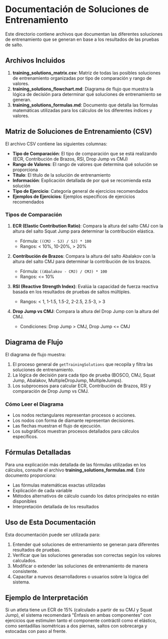 # Documentación de Soluciones de Entrenamiento

Este directorio contiene archivos que documentan las diferentes soluciones de entrenamiento que se generan en base a los resultados de las pruebas de salto.

## Archivos Incluidos

1. **training_solutions_matrix.csv**: Matriz de todas las posibles soluciones de entrenamiento organizadas por tipo de comparación y rango de valores.
2. **training_solutions_flowchart.md**: Diagrama de flujo que muestra la lógica de decisión para determinar qué soluciones de entrenamiento se generan.
3. **training_solutions_formulas.md**: Documento que detalla las fórmulas matemáticas utilizadas para los cálculos de los diferentes índices y valores.

## Matriz de Soluciones de Entrenamiento (CSV)

El archivo CSV contiene las siguientes columnas:

- **Tipo de Comparación**: El tipo de comparación que se está realizando (ECR, Contribución de Brazos, RSI, Drop Jump vs CMJ)
- **Rango de Valores**: El rango de valores que determina qué solución se proporciona
- **Título**: El título de la solución de entrenamiento
- **Información**: Explicación detallada de por qué se recomienda esta solución
- **Tipo de Ejercicio**: Categoría general de ejercicios recomendados
- **Ejemplos de Ejercicios**: Ejemplos específicos de ejercicios recomendados

### Tipos de Comparación

1. **ECR (Elastic Contribution Ratio)**: Compara la altura del salto CMJ con la altura del salto Squat Jump para determinar la contribución elástica.

   - Fórmula: `((CMJ - SJ) / SJ) * 100`
   - Rangos: < 10%, 10-20%, > 20%

2. **Contribución de Brazos**: Compara la altura del salto Abalakov con la altura del salto CMJ para determinar la contribución de los brazos.

   - Fórmula: `((Abalakov - CMJ) / CMJ) * 100`
   - Rangos: <= 10%

3. **RSI (Reactive Strength Index)**: Evalúa la capacidad de fuerza reactiva basada en los resultados de pruebas de saltos múltiples.

   - Rangos: < 1, 1-1.5, 1.5-2, 2-2.5, 2.5-3, > 3

4. **Drop Jump vs CMJ**: Compara la altura del Drop Jump con la altura del CMJ.
   - Condiciones: Drop Jump > CMJ, Drop Jump <= CMJ

## Diagrama de Flujo

El diagrama de flujo muestra:

1. El proceso general de `getTrainingSolutions` que recopila y filtra las soluciones de entrenamiento.
2. La lógica de decisión para cada tipo de prueba (BOSCO, CMJ, Squat Jump, Abalakov, MultipleDropJump, MultipleJumps).
3. Los subprocesos para calcular ECR, Contribución de Brazos, RSI y comparación de Drop Jump vs CMJ.

### Cómo Leer el Diagrama

- Los nodos rectangulares representan procesos o acciones.
- Los nodos con forma de diamante representan decisiones.
- Las flechas muestran el flujo de ejecución.
- Los subgráficos muestran procesos detallados para cálculos específicos.

## Fórmulas Detalladas

Para una explicación más detallada de las fórmulas utilizadas en los cálculos, consulte el archivo **training_solutions_formulas.md**. Este documento proporciona:

- Las fórmulas matemáticas exactas utilizadas
- Explicación de cada variable
- Métodos alternativos de cálculo cuando los datos principales no están disponibles
- Interpretación detallada de los resultados

## Uso de Esta Documentación

Esta documentación puede ser utilizada para:

1. Entender qué soluciones de entrenamiento se generan para diferentes resultados de pruebas.
2. Verificar que las soluciones generadas son correctas según los valores calculados.
3. Modificar o extender las soluciones de entrenamiento de manera consistente.
4. Capacitar a nuevos desarrolladores o usuarios sobre la lógica del sistema.

## Ejemplo de Interpretación

Si un atleta tiene un ECR de 15% (calculado a partir de su CMJ y Squat Jump), el sistema recomendará "Énfasis en ambas componentes" con ejercicios que estimulen tanto el componente contráctil como el elástico, como sentadillas isométricas a dos piernas, saltos con sobrecarga y estocadas con paso al frente.
